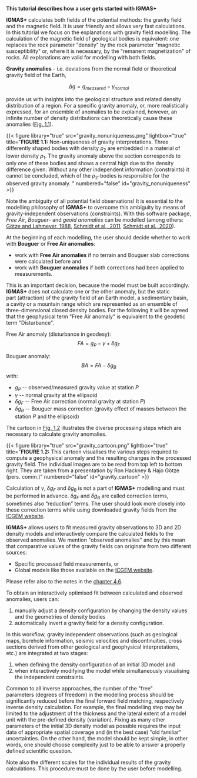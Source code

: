 **This tutorial describes how a user gets started with IGMAS+**

**IGMAS+** calculates both fields of the potential methods: the gravity field and the magnetic field. It is user friendly and allows very fast calculations. In this tutorial we focus on the explanations with gravity field modelling. The calculation of the magnetic field of geological bodies is equivalent: one replaces the rock parameter "density" by the rock parameter "magnetic susceptibility" or, where it is necessary, by the "remanent magnetization" of rocks. All explanations are valid for modelling with both fields.

**Gravity anomalies** - i.e. deviations from the normal field or theoretical gravity field of the Earth,

$$\Delta g = g_{measured} - \gamma_{normal}$$

provide us with insights into the geological structure and related density distribution of a region. For a specific gravity anomaly, or, more realistically expressed, for an ensemble of anomalies to be explained, however, an infinite number of density distributions can theoretically cause these anomalies ([Fig. 1.1](#figure-gravity_nonuniqueness)).

{{< figure library="true" src="gravity_nonuniqueness.png" lightbox="true" title="**FIGURE 1.1:** Non-uniqueness of gravity interpretations. Three differently shaped bodies with density $\rho_2$ are embedded in a material of lower density $\rho_1$. The gravity anomaly above the section corresponds to only one of these bodies and shows a central high due to the density difference given. Without any other independent information (constraints) it cannot be concluded, which of the $\rho_2$-bodies is responsible for the observed gravity anomaly. " numbered="false" id="gravity_nonuniqueness" >}}

Note the ambiguity of all potential field observations! It is essential to the modelling philosophy of **IGMAS+** to overcome this ambiguity by means of gravity-independent observations (constraints). With this software package, _Free Air_, _Bouguer_- and _geoid anomalies_ can be modelled (among others: [Götze and Lahmeyer, 1988](/igmas/igmas-pages/-/tree/devel/content/publication/goetze-1988), [Schmidt et al., 2011](/igmas/igmas-pages/-/tree/devel/content/publication/schmidt-2011), [Schmidt et al., 2020](/igmas/igmas-pages/-/tree/devel/content/publication/schmidt-2020)).

At the beginning of each modelling, the user should decide whether to work with **Bouguer** or **Free Air anomalies**:

-   work with **Free Air anomalies** if no terrain and Bouguer slab corrections were calculated before and
-   work with **Bouguer anomalies** if both corrections had been applied to measurements.

This is an important decision, because the model must be built accordingly. **IGMAS+** does not calculate one or the other anomaly, but the static part (attraction) of the gravity field of an Earth model, a sedimentary basin, a cavity or a mountain range which are represented as an ensemble of three-dimensional closed density bodies. For the following it will be agreed that the geophysical term "Free Air anomaly" is equivalent to the geodetic term "Disturbance".

Free Air anomaly (disturbance in geodesy): $$FA = g_P - \gamma + \delta g_F$$

Bouguer anomaly: $$BA = FA - \delta g_B$$
with:

-   $g_P$ -- observed/measured gravity value at station $P$
-   $\gamma$ -- normal gravity at the ellipsoid
-   $\delta g_F$ -- Free Air correction (normal gravity at station $P$)
-   $\delta g_B$ -- Bouguer mass correction (gravity effect of masses between the station $P$ and the ellipsoid)

The cartoon in [Fig. 1.2](#figure-gravity_cartoon) illustrates the diverse processing steps which are necessary to calculate gravity anomalies.

{{< figure library="true" src="gravity_cartoon.png" lightbox="true" title="**FIGURE 1.2:** This cartoon visualises the various steps required to compute a geophysical anomaly and the resulting changes in the processed gravity field. The individual images are to be read from top left to bottom right. They are taken from a presentation by Ron Hackney & Hajo Götze (pers. comm.)" numbered="false" id="gravity_cartoon" >}}

Calculation of $\gamma$, $\delta g_F$ and $\delta g_B$ is not a part of **IGMAS+** modelling and must be performed in advance. $\delta g_F$ and $\delta g_B$ are called correction terms, sometimes also “reduction” terms. The user should look more closely into these correction terms while using downloaded gravity fields from the [ICGEM website](http://icgem.gfz-potsdam.de).

**IGMAS+** allows users to fit measured gravity observations to 3D and 2D density models and interactively compare the calculated fields to the observed anomalies. We mention "observed anomalies" and by this mean that comparative values of the gravity fields can originate from two different sources:

-   Specific processed field measurements, or
-   Global models like those available on the [ICGEM website](http://icgem.gfz-potsdam.de).

Please refer also to the notes in the [chapter 4.6](/igmas/igmas-pages/-/tree/devel/content/tutorial/4_fitting_gravity#46-remarks-on-the-use-of-icgem-gravity-datasets).

To obtain an interactively optimised fit between calculated and observed anomalies, users can:

1.  manually adjust a density configuration by changing the density values and the geometries of density bodies
2.  automatically invert a gravity field for a density configuration.

In this workflow, gravity independent observations (such as geological maps, borehole information, seismic velocities and discontinuities, cross sections derived from other geological and geophysical interpretations, etc.) are integrated at two stages:

1.  when defining the density configuration of an initial 3D model and
2.  when interactively modifying the model while simultaneously visualising the independent constraints.

Common to all inverse approaches, the number of the "free" parameters (degrees of freedom) in the modelling process should be significantly reduced before the final forward field matching, respectively inverse density calculation. For example, the final modelling step may be limited to the adjustment of the thickness and the lateral extent of a model unit with the pre-defined density (variation). Fixing as many other parameters of the initial 3D density model as possible requires the input data of appropriate spatial coverage and (in the best case) "old familiar" uncertainties. On the other hand, the model should be kept simple, in other words, one should choose complexity just to be able to answer a properly defined scientific question.

Note also the different scales for the individual results of the gravity calculations. This procedure must be done by the user before modelling.